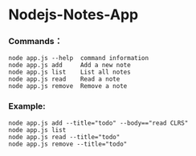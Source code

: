 ﻿# Nodejs-Notes-App

### Commands：

    node app.js --help  command information
    node app.js add     Add a new note
    node app.js list    List all notes
    node app.js read    Read a note
    node app.js remove  Remove a note
  
### Example:

    node app.js add --title="todo" --body=="read CLRS"
    node app.js list
    node app.js read --title="todo"
    node app.js remove --title="todo"
